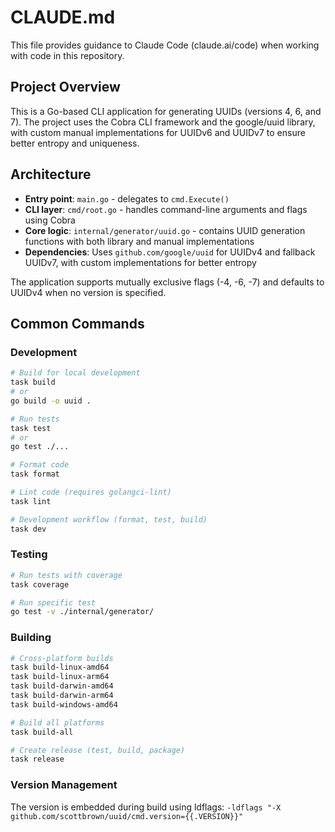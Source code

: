 # CLAUDE.md

This file provides guidance to Claude Code (claude.ai/code) when working with code in this repository.

## Project Overview

This is a Go-based CLI application for generating UUIDs (versions 4, 6, and 7). The project uses the Cobra CLI framework and the google/uuid library, with custom manual implementations for UUIDv6 and UUIDv7 to ensure better entropy and uniqueness.

## Architecture

- **Entry point**: `main.go` - delegates to `cmd.Execute()`
- **CLI layer**: `cmd/root.go` - handles command-line arguments and flags using Cobra
- **Core logic**: `internal/generator/uuid.go` - contains UUID generation functions with both library and manual implementations
- **Dependencies**: Uses `github.com/google/uuid` for UUIDv4 and fallback UUIDv7, with custom implementations for better entropy

The application supports mutually exclusive flags (-4, -6, -7) and defaults to UUIDv4 when no version is specified.

## Common Commands

### Development
```bash
# Build for local development
task build
# or
go build -o uuid .

# Run tests
task test
# or  
go test ./...

# Format code
task format

# Lint code (requires golangci-lint)
task lint

# Development workflow (format, test, build)
task dev
```

### Testing
```bash
# Run tests with coverage
task coverage

# Run specific test
go test -v ./internal/generator/
```

### Building
```bash
# Cross-platform builds
task build-linux-amd64
task build-linux-arm64
task build-darwin-amd64
task build-darwin-arm64
task build-windows-amd64

# Build all platforms
task build-all

# Create release (test, build, package)
task release
```

### Version Management
The version is embedded during build using ldflags: `-ldflags "-X github.com/scottbrown/uuid/cmd.version={{.VERSION}}"`